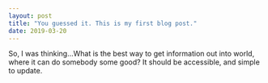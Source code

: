```yaml
---
layout: post
title: "You guessed it. This is my first blog post."
date: 2019-03-20
---
```


So, I was thinking...What is the best way to get information out into world, where it can do somebody some good? It should be accessible, and simple to update.

